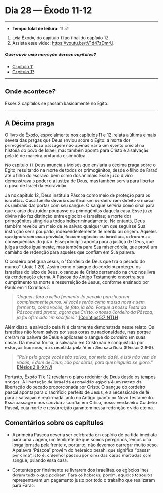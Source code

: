 # Dia 28 — Êxodo 11-12

--- 

- **Tempo total de leitura:** 11:51

1. Leia Êxodo, do capítulo 11 ao final do capítulo 12.
2. Assista esse vídeo: https://youtu.be/tV1d47zDmrU.

##### Quer ouvir uma narração desses capítulos?

- [Capítulo 11](https://www.bible.com/pt/audio-bible/211/EXO.11.NTLH)
- [Capítulo 12](https://www.bible.com/pt/audio-bible/211/EXO.12.NTLH)

---

## Onde acontece?

Esses 2 capítulos se passam basicamente no Egito.

---

## A Décima praga

O livro de Êxodo, especialmente nos capítulos 11 e 12, relata a última e mais severa das pragas que Deus enviou sobre o Egito: a morte dos primogênitos. Essa passagem não apenas narra um evento crucial na história do povo de Israel, mas também aponta para Cristo e a salvação pela fé de maneira profunda e simbólica.

No capítulo 11, Deus anuncia a Moisés que enviaria a décima praga sobre o Egito, resultando na morte de todos os primogênitos, desde o filho de Faraó até o filho do escravo, bem como dos animais. Esse juízo divino demonstrava o poder e a justiça de Deus, mas também servia para libertar o povo de Israel da escravidão.

Já no capítulo 12, Deus institui a Páscoa como meio de proteção para os israelitas. Cada família deveria sacrificar um cordeiro sem defeito e marcar os umbrais das portas com seu sangue. O sangue serviria como sinal para que o anjo destruidor poupasse os primogênitos daquela casa. Esse juízo divino não fez distinção entre egípcios e israelitas; a morte dos primogênitos atingiria a todos indiscriminadamente. No entanto, Deus também revelou um meio de se salvar: qualquer um que seguisse Sua instrução seria poupado, independentemente de mérito ou origem. Aqueles que ignoraram essa provisão, fossem egípcios ou israelitas, sofreram as consequências do juízo. Esse princípio aponta para a justiça de Deus, que julga a todos igualmente, mas também para Sua misericórdia, que provê um caminho de redenção para aqueles que confiam em Sua palavra.

O cordeiro prefigura Jesus, o "Cordeiro de Deus que tira o pecado do mundo" (João 1:29). Assim como o sangue do cordeiro protegeu os israelitas do juízo de Deus, o sangue de Cristo derramado na cruz nos livra da condenação eterna. A Páscoa do Antigo Testamento encontra seu cumprimento na morte e ressurreição de Jesus, conforme ensinado por Paulo em 1 Coríntios 5.

> *"Joguem fora o velho fermento do pecado para ficarem completamente puros. Aí vocês serão como massa nova e sem fermento, como vocês, de fato, já são. Porque a nossa Festa da Páscoa está pronta, agora que Cristo, o nosso Cordeiro da Páscoa, já foi oferecido em sacrifício."* [1Coríntios 5:7 NTLH](https://www.bible.com/pt/bible/211/1CO.5.NTLH)

Além disso, a salvação pela fé é claramente demonstrada nesse relato. Os israelitas não foram salvos por suas obras ou nacionalidade, mas porque creram na palavra de Deus e aplicaram o sangue do cordeiro em suas casas. Da mesma forma, a salvação em Cristo não é conquistada por esforços humanos, mas recebida pela fé em Seu sacrifício (Efésios 2:8-9).

> *"Pois pela graça vocês são salvos, por meio da fé, e isto não vem de vocês, é dom de Deus; não por obras, para que ninguém se glorie."* [Efésios 2:8-9 NVI](https://www.bible.com/pt/bible/129/EPH.2.NVI)

Portanto, Êxodo 11 e 12 revelam o plano redentor de Deus desde os tempos antigos. A libertação de Israel da escravidão egípcia é um retrato da libertação do pecado proporcionada por Cristo. O sangue do cordeiro pascal aponta para o sacrifício perfeito de Jesus, e a necessidade de fé para a salvação é reafirmada tanto no Antigo quanto no Novo Testamento. Essa passagem nos convida a confiar em Cristo, nosso verdadeiro Cordeiro Pascal, cuja morte e ressurreição garantem nossa redenção e vida eterna.


## Comentários sobre os capítulos

- A primeira Páscoa deveria ser celebrada em espírito de partida imediata para uma viagem, um lembrete de que somos peregrinos, temos uma longa jornada pela frente e, portanto, não devemos carregar muito peso. A palavra “Páscoa” provém do hebraico pesah, que significa “passar por cima”, isto é, o Senhor passou por cima das casas marcadas com sangue, pulando essa casa.


- Contentes por finalmente se livrarem dos israelitas, os egípcios lhes deram tudo o que pediram. Para os hebreus, porém, aqueles tesouros representavam um pagamento justo por todo o trabalho que realizaram para Faraó.